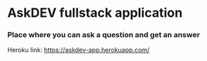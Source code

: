 # AskDEV fullstack application

### Place where you can ask a question and get an answer

Heroku link: https://askdev-app.herokuapp.com/
